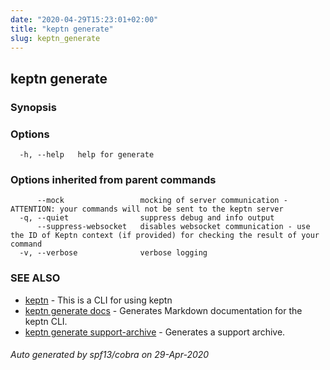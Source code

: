 ```yaml
---
date: "2020-04-29T15:23:01+02:00"
title: "keptn generate"
slug: keptn_generate
---
```

## keptn generate



### Synopsis



### Options

```
  -h, --help   help for generate
```

### Options inherited from parent commands

```
      --mock                 mocking of server communication - ATTENTION: your commands will not be sent to the keptn server
  -q, --quiet                suppress debug and info output
      --suppress-websocket   disables websocket communication - use the ID of Keptn context (if provided) for checking the result of your command
  -v, --verbose              verbose logging
```

### SEE ALSO

* [keptn](../keptn/)	 - This is a CLI for using keptn
* [keptn generate docs](../keptn_generate_docs/)	 - Generates Markdown documentation for the keptn CLI.
* [keptn generate support-archive](../keptn_generate_support-archive/)	 - Generates a support archive.

###### Auto generated by spf13/cobra on 29-Apr-2020
